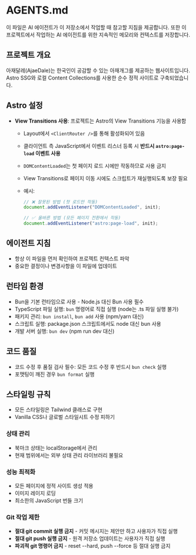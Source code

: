 # AGENTS.md

이 파일은 AI 에이전트가 이 저장소에서 작업할 때 참고할 지침을 제공합니다.
또한 이 프로젝트에서 작업하는 AI 에이전트를 위한 지속적인 메모리와 컨텍스트를 저장합니다.

## 프로젝트 개요

아재달레(AjaeDale)는 한국인이 공감할 수 있는 아재개그를 제공하는 웹사이트입니다.
Astro SSG와 로컬 Content Collections를 사용한 순수 정적 사이트로 구축되었습니다.

## Astro 설정

- **View Transitions 사용**: 프로젝트는 Astro의 View Transitions 기능을 사용함
  - Layout에서 `<ClientRouter />`를 통해 활성화되어 있음
  - 클라이언트 측 JavaScript에서 이벤트 리스너 등록 시 **반드시 `astro:page-load` 이벤트 사용**
  - `DOMContentLoaded`는 첫 페이지 로드 시에만 작동하므로 사용 금지
  - View Transitions로 페이지 이동 시에도 스크립트가 재실행되도록 보장 필요
  - 예시:

    ```javascript
    // ❌ 잘못된 방법 (첫 로드만 작동)
    document.addEventListener("DOMContentLoaded", init);

    // ✅ 올바른 방법 (모든 페이지 전환에서 작동)
    document.addEventListener("astro:page-load", init);
    ```

## 에이전트 지침

- 항상 이 파일을 먼저 확인하여 프로젝트 컨텍스트 파악
- 중요한 결정이나 변경사항을 이 파일에 업데이트

## 런타임 환경

- Bun을 기본 런타임으로 사용 - Node.js 대신 Bun 사용 필수
- TypeScript 파일 실행: `bun` 명령어로 직접 실행 (node는 .ts 파일 실행 불가)
- 패키지 관리: `bun install`, `bun add` 사용 (npm/yarn 대신)
- 스크립트 실행: package.json 스크립트에서도 node 대신 bun 사용
- 개발 서버 실행: `bun dev` (npm run dev 대신)

## 코드 품질

- 코드 수정 후 품질 검사 필수: 모든 코드 수정 후 반드시 `bun check` 실행
- 포맷팅이 깨진 경우 `bun format` 실행

## 스타일링 규칙

- 모든 스타일링은 Tailwind 클래스로 구현
- Vanilla CSS나 글로벌 스타일시트 수정 피하기

### 상태 관리

- 북마크 상태는 localStorage에서 관리
- 현재 범위에서는 외부 상태 관리 라이브러리 불필요

### 성능 최적화

- 모든 페이지에 정적 사이트 생성 적용
- 이미지 레이지 로딩
- 최소한의 JavaScript 번들 크기

### Git 작업 제한

- **절대 git commit 실행 금지** - 커밋 메시지는 제안만 하고 사용자가 직접 실행
- **절대 git push 실행 금지** - 원격 저장소 업데이트는 사용자가 직접 실행
- **파괴적 git 명령어 금지** - reset --hard, push --force 등 절대 실행 금지
